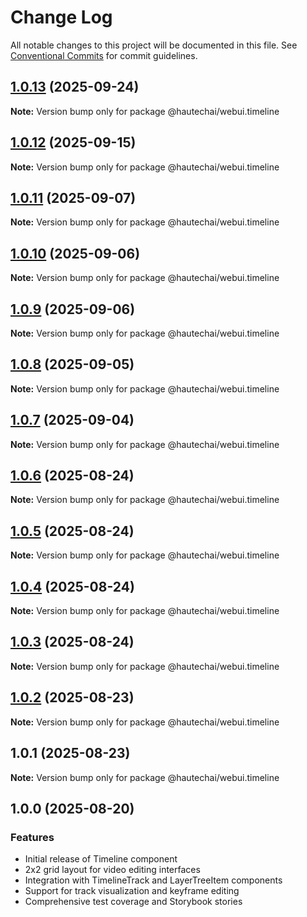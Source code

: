 # Change Log

All notable changes to this project will be documented in this file.
See [Conventional Commits](https://conventionalcommits.org) for commit guidelines.

## [1.0.13](https://github.com/HautechAI/webui/compare/@hautechai/webui.timeline@1.0.12...@hautechai/webui.timeline@1.0.13) (2025-09-24)

**Note:** Version bump only for package @hautechai/webui.timeline

## [1.0.12](https://github.com/HautechAI/webui/compare/@hautechai/webui.timeline@1.0.11...@hautechai/webui.timeline@1.0.12) (2025-09-15)

**Note:** Version bump only for package @hautechai/webui.timeline

## [1.0.11](https://github.com/HautechAI/webui/compare/@hautechai/webui.timeline@1.0.10...@hautechai/webui.timeline@1.0.11) (2025-09-07)

**Note:** Version bump only for package @hautechai/webui.timeline

## [1.0.10](https://github.com/HautechAI/webui/compare/@hautechai/webui.timeline@1.0.9...@hautechai/webui.timeline@1.0.10) (2025-09-06)

**Note:** Version bump only for package @hautechai/webui.timeline

## [1.0.9](https://github.com/HautechAI/webui/compare/@hautechai/webui.timeline@1.0.8...@hautechai/webui.timeline@1.0.9) (2025-09-06)

**Note:** Version bump only for package @hautechai/webui.timeline

## [1.0.8](https://github.com/HautechAI/webui/compare/@hautechai/webui.timeline@1.0.7...@hautechai/webui.timeline@1.0.8) (2025-09-05)

**Note:** Version bump only for package @hautechai/webui.timeline

## [1.0.7](https://github.com/HautechAI/webui/compare/@hautechai/webui.timeline@1.0.6...@hautechai/webui.timeline@1.0.7) (2025-09-04)

**Note:** Version bump only for package @hautechai/webui.timeline

## [1.0.6](https://github.com/HautechAI/webui/compare/@hautechai/webui.timeline@1.0.5...@hautechai/webui.timeline@1.0.6) (2025-08-24)

**Note:** Version bump only for package @hautechai/webui.timeline

## [1.0.5](https://github.com/HautechAI/webui/compare/@hautechai/webui.timeline@1.0.4...@hautechai/webui.timeline@1.0.5) (2025-08-24)

**Note:** Version bump only for package @hautechai/webui.timeline

## [1.0.4](https://github.com/HautechAI/webui/compare/@hautechai/webui.timeline@1.0.3...@hautechai/webui.timeline@1.0.4) (2025-08-24)

**Note:** Version bump only for package @hautechai/webui.timeline

## [1.0.3](https://github.com/HautechAI/webui/compare/@hautechai/webui.timeline@1.0.2...@hautechai/webui.timeline@1.0.3) (2025-08-24)

**Note:** Version bump only for package @hautechai/webui.timeline

## [1.0.2](https://github.com/HautechAI/webui/compare/@hautechai/webui.timeline@1.0.1...@hautechai/webui.timeline@1.0.2) (2025-08-23)

**Note:** Version bump only for package @hautechai/webui.timeline

## 1.0.1 (2025-08-23)

**Note:** Version bump only for package @hautechai/webui.timeline

## 1.0.0 (2025-08-20)

### Features

- Initial release of Timeline component
- 2x2 grid layout for video editing interfaces
- Integration with TimelineTrack and LayerTreeItem components
- Support for track visualization and keyframe editing
- Comprehensive test coverage and Storybook stories
